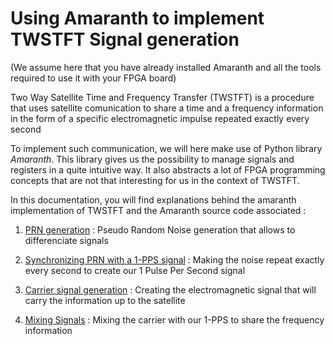 # Using Amaranth to implement TWSTFT Signal generation

(We assume here that you have already installed Amaranth and all the tools required to use it with your FPGA board)

Two Way Satellite Time and Frequency Transfer (TWSTFT) is a procedure that uses satellite comunication to share a time and a frequency information in the form of a specific electromagnetic impulse repeated exactly every second

To implement such communication, we will here make use of Python library _Amaranth_. This library gives us the possibility to manage signals and registers in a quite intuitive way. It also abstracts a lot of FPGA programming concepts that are not that interesting for us in the context of TWSTFT. 

In this documentation, you will find explanations behind the amaranth implementation of TWSTFT and the Amaranth source code associated :

1. [PRN generation](Doc/1_PRN.md1_PRN.md) :
Pseudo Random Noise generation that allows to differenciate signals

2. [Synchronizing PRN with a 1-PPS signal](Doc/2_Sync_PRN_1PPS.md) :
Making the noise repeat exactly every second to create our 1 Pulse Per Second signal

3. [Carrier signal generation](Doc/3_Clk_Generation.md) :
Creating the electromagnetic signal that will carry the information up to the satellite

4. [Mixing Signals](Doc/4_Mixing_Signals.md) :
Mixing the carrier with our 1-PPS to share the frequency information